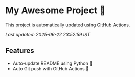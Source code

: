# My Awesome Project 🚀

This project is automatically updated using GitHub Actions.

_Last updated: 2025-06-22 23:52:59 IST_

## Features
- Auto-update README using Python 🐍
- Auto Git push with GitHub Actions 🤖
